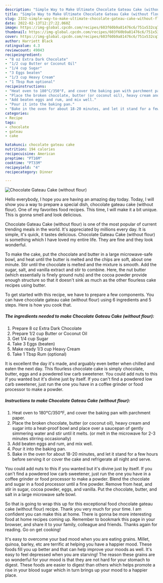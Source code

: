 ```yaml
---
description: "Simple Way to Make Ultimate Chocolate Gateau Cake (without flour)"
title: "Simple Way to Make Ultimate Chocolate Gateau Cake (without flour)"
slug: 2332-simple-way-to-make-ultimate-chocolate-gateau-cake-without-flour
date: 2022-02-13T12:27:22.060Z
image: https://img-global.cpcdn.com/recipes/603f60b9a81476c6/751x532cq70/chocolate-gateau-cake-without-flour-recipe-main-photo.jpg
thumbnail: https://img-global.cpcdn.com/recipes/603f60b9a81476c6/751x532cq70/chocolate-gateau-cake-without-flour-recipe-main-photo.jpg
cover: https://img-global.cpcdn.com/recipes/603f60b9a81476c6/751x532cq70/chocolate-gateau-cake-without-flour-recipe-main-photo.jpg
author: Harriett Black
ratingvalue: 4.3
reviewcount: 49043
recipeingredient:
- "8 oz Extra Dark Chocolate"
- "1/2 cup Butter or Coconut Oil"
- "1/4 cup Sugar"
- "3 Eggs beaten"
- "1/3 cup Heavy Cream"
- "1 Tbsp Rum optional"
recipeinstructions:
- "Heat oven to 180°C/350°F, and cover the baking pan with parchment paper."
- "Place the broken chocolate, butter (or coconut oil), heavy cream and sugar into a heat-proof bowl and place over a saucepan of gently simmering water and stir until it melts. (or melt in the microwave for 2-3 minutes stirring occasionally)"
- "Add beaten eggs and rum, and mix well."
- "Pour it into the baking pan."
- "Bake in the oven for about 18-20 minutes, and let it stand for a few hours before serving it or cover the cake and refrigerate all night and serve."
categories:
- Recipe
tags:
- chocolate
- gateau
- cake

katakunci: chocolate gateau cake 
nutrition: 194 calories
recipecuisine: American
preptime: "PT16M"
cooktime: "PT33M"
recipeyield: "4"
recipecategory: Dinner

---
```



![Chocolate Gateau Cake (without flour)](https://img-global.cpcdn.com/recipes/603f60b9a81476c6/751x532cq70/chocolate-gateau-cake-without-flour-recipe-main-photo.jpg)

Hello everybody, I hope you are having an amazing day today. Today, I will show you a way to prepare a special dish, chocolate gateau cake (without flour). One of my favorites food recipes. This time, I will make it a bit unique. This is gonna smell and look delicious.

Chocolate Gateau Cake (without flour) is one of the most popular of current trending meals in the world. It's appreciated by millions every day. It is simple, it's quick, it tastes delicious. Chocolate Gateau Cake (without flour) is something which I have loved my entire life. They are fine and they look wonderful.

To make the cake, put the chocolate and butter in a large microwave-safe bowl, and heat until the butter is melted and the chips are soft, about one minute. Stir until the chocolate is melted and the mixture is smooth. Add the sugar, salt, and vanilla extract and stir to combine. Here, the nut butter (which essentially is finely ground nuts) and the cocoa powder provide enough structure so that it doesn&#39;t sink as much as the other flourless cake recipes using butter.


To get started with this recipe, we have to prepare a few components. You can have chocolate gateau cake (without flour) using 6 ingredients and 5 steps. Here is how you cook that.

<!--inarticleads1-->

##### The ingredients needed to make Chocolate Gateau Cake (without flour):

1. Prepare 8 oz Extra Dark Chocolate
1. Prepare 1/2 cup Butter or Coconut Oil
1. Get 1/4 cup Sugar
1. Take 3 Eggs (beaten)
1. Make ready 1/3 cup Heavy Cream
1. Take 1 Tbsp Rum (optional)


It is excellent the day it&#39;s made, and arguably even better when chilled and eaten the next day. This flourless chocolate cake is simply chocolate, butter, eggs and a powdered low carb sweetener. You could add nuts to this if you wanted but it&#39;s divine just by itself. If you can&#39;t find a powdered low carb sweetener, just run the one you have in a coffee grinder or food processor to make a powder. 

<!--inarticleads2-->

##### Instructions to make Chocolate Gateau Cake (without flour):

1. Heat oven to 180°C/350°F, and cover the baking pan with parchment paper.
1. Place the broken chocolate, butter (or coconut oil), heavy cream and sugar into a heat-proof bowl and place over a saucepan of gently simmering water and stir until it melts. (or melt in the microwave for 2-3 minutes stirring occasionally)
1. Add beaten eggs and rum, and mix well.
1. Pour it into the baking pan.
1. Bake in the oven for about 18-20 minutes, and let it stand for a few hours before serving it or cover the cake and refrigerate all night and serve.


You could add nuts to this if you wanted but it&#39;s divine just by itself. If you can&#39;t find a powdered low carb sweetener, just run the one you have in a coffee grinder or food processor to make a powder. Blend the chocolate and sugar in a food processor until a fine powder. Remove from heat, and stir in sugar, cocoa powder, eggs, and vanilla. Put the chocolate, butter, and salt in a large microwave safe bowl. 

So that is going to wrap this up for this exceptional food chocolate gateau cake (without flour) recipe. Thank you very much for your time. I am confident you can make this at home. There is gonna be more interesting food at home recipes coming up. Remember to bookmark this page in your browser, and share it to your family, colleague and friends. Thanks again for reading. Go on get cooking!

It's easy to overcome your bad mood when you are eating grains. Millet, quinoa, barley, etc are terrific at helping you have a happier mood. These foods fill you up better and that can help improve your moods as well. It's easy to feel depressed when you are starving! The reason these grains are so wonderful for your mood is that they are not hard for your stomach to digest. These foods are easier to digest than others which helps promote a rise in your blood sugar which in turn brings up your mood to a happier place.
